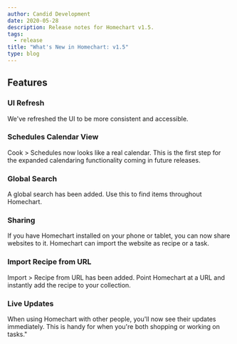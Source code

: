 ```yaml
---
author: Candid Development
date: 2020-05-28
description: Release notes for Homechart v1.5.
tags:
  - release
title: "What's New in Homechart: v1.5"
type: blog
---
```


## Features

### UI Refresh
We've refreshed the UI to be more consistent and accessible.

### Schedules Calendar View
Cook > Schedules now looks like a real calendar.  This is the first step for the expanded calendaring functionality coming in future releases.

### Global Search
A global search has been added.  Use this to find items throughout Homechart.

### Sharing
If you have Homechart installed on your phone or tablet, you can now share websites to it.  Homechart can import the website as recipe or a task.

### Import Recipe from URL
Import > Recipe from URL has been added.  Point Homechart at a URL and instantly add the recipe to your collection.

### Live Updates
When using Homechart with other people, you'll now see their updates immediately.  This is handy for when you're both shopping or working on tasks."
